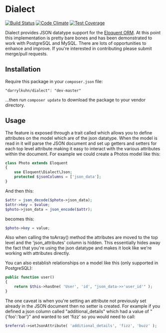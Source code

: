 # Dialect

[![Build Status](https://travis-ci.org/darrylkuhn/dialect.svg?branch=master)](https://travis-ci.org/darrylkuhn/dialect) [![Code Climate](https://codeclimate.com/github/darrylkuhn/dialect/badges/gpa.svg)](https://codeclimate.com/github/darrylkuhn/dialect) [![Test Coverage](https://codeclimate.com/github/darrylkuhn/dialect/badges/coverage.svg)](https://codeclimate.com/github/darrylkuhn/dialect)

Dialect provides JSON datatype support for the [Eloquent ORM](http://laravel.com/docs/eloquent). At this point this implementation is pretty bare bones and has been demonstrated to work with PostgreSQL and MySQL. There are lots of opportunities to enhance and improve. If you're interested in contributing please submit merge/pull requests.

## Installation

Require this package in your `composer.json` file:

`"darrylkuhn/dialect": "dev-master"`

...then run `composer update` to download the package to your vendor directory.

## Usage

The feature is exposed through a trait called which allows you to define attributes on the model which are of the json datatype. When the model is read in it will parse the JSON document and set up getters and setters for each top level attribute making it easy to interact with the various attributes within the document. For example we could create a Photos model like this:

```php
class Photo extends Eloquent
{
    use Eloquent\Dialect\Json;
    protected $jsonColumns = ['json_data'];
}
```
And then this:
```php
$attr = json_decode($photo->json_data);
$attr->key = $value;
$photo->json_data = json_encode($attr);
```
becomes this:
```php
$photo->key = value;
```
Also when calling the toArray() method the attributes are moved to the top level and the 'json_attributes' column is hidden. This essentially hides away the fact that you're using the json datatype and makes it look like we're working with attributes directly.
 
You can also establish relationships on a model like this (only supported in PostgreSQL):
```php
public function user()
{
    return $this->hasOne( 'User', 'id', "json_data->>'user_id'" );
}
```
The one caveat is when you're setting an attribute not previously set already in the JSON document then no setter is created. For example if you defined a json column called "additional_details" which had a value of "{'foo':'bar'}" and wanted to set 'fizz' so you would need to call:
```php
$referral->setJsonAttribute( 'additional_details', 'fizz', 'buzz' );
```